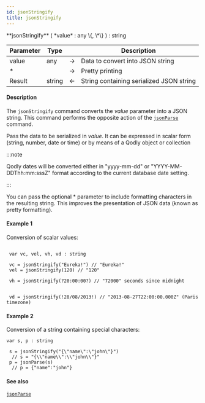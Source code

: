 ```yaml
---
id: jsonStringify
title: jsonStringify
---
```



<!-- REF #_command_.jsonStringify.Syntax -->**jsonStringify** ( *value* : any \{, \*\} ) : string<!-- END REF -->


<!-- REF #_command_.jsonStringify.Params -->
|Parameter|Type||Description|
|---------|--- |:---:|------|
|value|any|&#8594;|Data to convert into JSON string|
|*||&#8594;|Pretty printing|
|Result|string|&#8592;|String containing serialized JSON string|
<!-- END REF -->

#### Description

The `jsonStringify` command <!-- REF #_command_.jsonStringify.Summary -->converts the *value* parameter into a JSON string<!-- END REF -->. This command performs the opposite action of the [`jsonParse`](jsonParse.md) command.

Pass the data to be serialized in *value*. It can be expressed in scalar form (string, number, date or time) or by means of a Qodly object or collection

:::note

Qodly dates will be converted either in "yyyy-mm-dd" or "YYYY-MM-DDThh:mm:sssZ" format according to the current database date setting.

:::

You can pass the optional * parameter to include formatting characters in the resulting string. This improves the presentation of JSON data (known as pretty formatting).

#### Example 1

Conversion of scalar values:

```qs

 var vc, vel, vh, vd : string

 vc = jsonStringify("Eureka!") // "Eureka!"
 vel = jsonStringify(120) // "120"

 vh = jsonStringify(?20:00:00?) // "72000" seconds since midnight


 vd = jsonStringify(!28/08/2013!) // "2013-08-27T22:00:00.000Z" (Paris timezone)

```

#### Example 2

Conversion of a string containing special characters:

```qs
var s, p : string

 s = jsonStringify("{\"name\":\"john\"}")
  // s = "{\\"name\\":\\"john\\"}"
 p = jsonParse(s)
  // p = {"name":"john"}

```

#### See also

[`jsonParse`](jsonParse.md)
